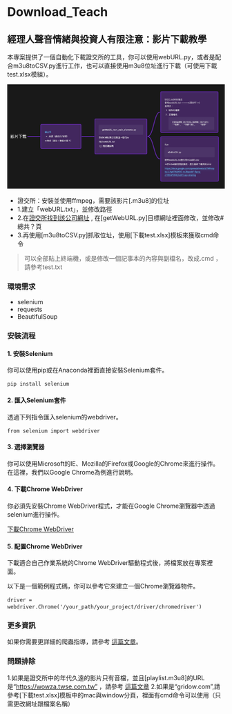 # Download_Teach
## 經理人聲音情緒與投資人有限注意：影片下載教學

本專案提供了一個自動化下載證交所的工具，你可以使用webURL.py，或者是配合m3u8toCSV.py進行工作，也可以直接使用m3u8位址進行下載（可使用下載test.xlsx模組）。

![image](https://github.com/t109ab0014/Download_Teach/blob/main/%E6%B5%81%E7%A8%8B.jpg)

- 證交所：安裝並使用ffmpeg，需要該影片[.m3u8]的位址
- 1.建立「webURL.txt」，並修改路徑
- 2.在[證交所找到該公司網址](https://webpro.twse.com.tw/WebPortal/search/investor/?searchPageUrl=%2FWebPortal%2Fsearch%2Finvestor%2F&keyword=%E6%96%B0%E5%85%89%E9%87%91&eventDateFrom=&eventDateTo=&topCategoryId=&subCategoryId=&industryCode=&market=&speaker=&description=&order=eventDate&queryType=normal) , 在[getWebURL.py]目標網址裡面修改，並修改#總共？頁
- 3.再使用[m3u8toCSV.py]抓取位址，使用[下載test.xlsx]模板來獲取cmd命令
> 可以全部貼上終端機，或是修改一個記事本的內容與副檔名，改成.cmd ，請參考test.txt

### 環境需求
- selenium
- requests
- BeautifulSoup

### 安裝流程

#### 1. 安裝Selenium
你可以使用pip或在Anaconda裡面直接安裝Selenium套件。

```
pip install selenium
```

#### 2. 匯入Selenium套件
透過下列指令匯入selenium的webdriver。

```
from selenium import webdriver
```

#### 3. 選擇瀏覽器
你可以使用Microsoft的IE、Mozilla的Firefox或Google的Chrome來進行操作。在這裡，我們以Google Chrome為例進行說明。

#### 4. 下載Chrome WebDriver
你必須先安裝Chrome WebDriver程式，才能在Google Chrome瀏覽器中透過selenium進行操作。

[下載Chrome WebDriver](https://chromedriver.chromium.org/)

#### 5. 配置Chrome WebDriver
下載適合自己作業系統的Chrome WebDriver驅動程式後，將檔案放在專案裡面。

以下是一個範例程式碼，你可以參考它來建立一個Chrome瀏覽器物件。

```
driver = webdriver.Chrome('/your_path/your_project/driver/chromedriver')
```

### 更多資訊
如果你需要更詳細的爬蟲指導，請參考 [這篇文章](https://medium.com/seaniap/%E7%94%A8python%E6%8E%A7%E5%88%B6chrome%E7%80%8F%E8%A6%BD%E5%99%A8-selenium%E5%88%9D%E9%AB%94%E9%A9%97-732929668ce3)。

### 問題排除
1.如果是證交所中的年代久遠的影片只有音檔，並且[playlist.m3u8]的URL是“https://wowza.twse.com.tw” ，請參考 [這篇文章](https://zerotech.club/blob-video-download/)
2.如果是“gridow.com”,請參考[下載test.xlsx]模板中的mac與window分頁，裡面有cmd命令可以使用（只需更改網址跟檔案名稱）
